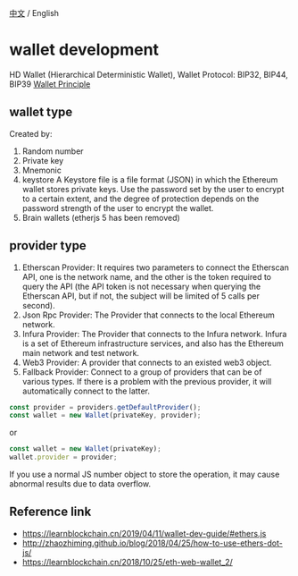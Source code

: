 [中文](./README-CN.md) / English

# wallet development

HD Wallet (Hierarchical Deterministic Wallet), Wallet Protocol: BIP32, BIP44, BIP39
[Wallet Principle](https://learnblockchain.cn/2018/09/28/hdwallet/)

## wallet type

Created by:

1. Random number
2. Private key
3. Mnemonic
4. keystore
   A Keystore file is a file format (JSON) in which the Ethereum wallet stores private keys. Use the password set by the user to encrypt to a certain extent, and the degree of protection depends on the password strength of the user to encrypt the wallet.
5. Brain wallets (etherjs 5 has been removed)

## provider type

1. Etherscan Provider: It requires two parameters to connect the Etherscan API, one is the network name, and the other is the token required to query the API (the API token is not necessary when querying the Etherscan API, but if not, the subject will be limited of 5 calls per second).
2. Json Rpc Provider: The Provider that connects to the local Ethereum network.
3. Infura Provider: The Provider that connects to the Infura network. Infura is a set of Ethereum infrastructure services, and also has the Ethereum main network and test network.
4. Web3 Provider: A provider that connects to an existed web3 object.
5. Fallback Provider: Connect to a group of providers that can be of various types. If there is a problem with the previous provider, it will automatically connect to the latter.

```js
const provider = providers.getDefaultProvider();
const wallet = new Wallet(privateKey, provider);
```

or

```js
const wallet = new Wallet(privateKey);
wallet.provider = provider;
```

If you use a normal JS number object to store the operation, it may cause abnormal results due to data overflow.

## Reference link

- <https://learnblockchain.cn/2019/04/11/wallet-dev-guide/#ethers.js>
- <http://zhaozhiming.github.io/blog/2018/04/25/how-to-use-ethers-dot-js/>
- <https://learnblockchain.cn/2018/10/25/eth-web-wallet_2/>
